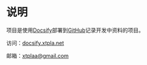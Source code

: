 # 说明

项目是使用[Docsify](https://docsify.js.org/)部署到[GitHub](https://github.com/)记录开发中资料的项目。




访问：[docsify.xtpla.net](docsify.xtpla.net)

邮箱：[xtplaa@gmail.com](mailto:xtplaa@gmail.com)
